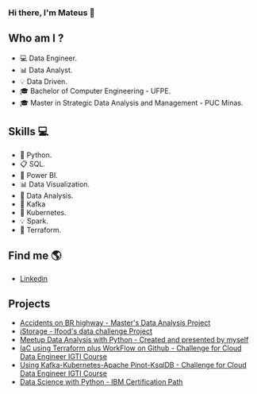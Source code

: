 ### Hi there, I'm Mateus 👋


## Who am I ?
- 💻 Data Engineer.
- 📊 Data Analyst.
- 💡 Data Driven.
- 🎓 Bachelor of Computer Engineering - UFPE.
- 🎓 Master in Strategic Data Analysis and Management - PUC Minas.



## Skills 💻
- 🐍 Python.
- 📋 SQL.
- 🧮 Power BI.
- 📊 Data Visualization.
- 🎲 Data Analysis.
- 🔮 Kafka 
- 💽 Kubernetes.
- 💡 Spark.
- 💾 Terraform.
 


## Find me  🌎
- [Linkedin](https://www.linkedin.com/in/mateusclira/)


## Projects 

- [Accidents on BR highway - Master's Data Analysis Project](https://github.com/mateusclira/Projeto-de-dados-acidentes)
- [iStorage - Ifood's data challenge Project](https://github.com/mateusclira/Data-Analysis-iStorage)
- [Meetup Data Analysis with Python - Created and presented by myself](https://github.com/mateusclira/Meetup-Analise_Dados_com_Python) 
- [IaC using Terraform plus WorkFlow on Github - Challenge for Cloud Data Engineer IGTI Course](https://github.com/mateusclira/edc-mod1-exercise-igti)
- [Using Kafka-Kubernetes-Apache Pinot-KsqlDB - Challenge for Cloud Data Engineer IGTI Course](https://github.com/mateusclira/edc-mod2-exercise-igti)
- [Data Science with Python - IBM Certification Path](https://github.com/mateusclira/data-science-IBM)



<!--
**mateusclira/mateusclira** is a ✨ _special_ ✨ repository because its `README.md` (this file) appears on your GitHub profile.

Here are some ideas to get you started:

- 🔭 I’m currently working on ...
- 🌱 I’m currently learning ...
- 👯 I’m looking to collaborate on ...
- 🤔 I’m looking for help with ...
- 💬 Ask me about ...
- 📫 How to reach me: ...
- 😄 Pronouns: ...
- ⚡ Fun fact: ...
-->
